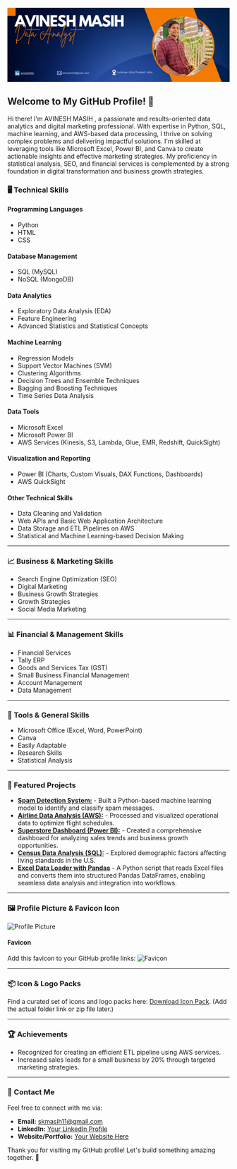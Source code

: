 ![GitHub Banner](banner.png)

## Welcome to My GitHub Profile! 👋

Hi there! I'm AVINESH MASIH , a passionate and results-oriented data analytics and digital marketing professional. With expertise in Python, SQL, machine learning, and AWS-based data processing, I thrive on solving complex problems and delivering impactful solutions. I'm skilled at leveraging tools like Microsoft Excel, Power BI, and Canva to create actionable insights and effective marketing strategies. My proficiency in statistical analysis, SEO, and financial services is complemented by a strong foundation in digital transformation and business growth strategies.
### **🖥️ Technical Skills**  

#### **Programming Languages**  
- Python
- HTML
- CSS  

#### **Database Management**  
- SQL (MySQL)  
- NoSQL (MongoDB)  

#### **Data Analytics**  
- Exploratory Data Analysis (EDA)  
- Feature Engineering  
- Advanced Statistics and Statistical Concepts  

#### **Machine Learning**  
- Regression Models  
- Support Vector Machines (SVM)  
- Clustering Algorithms  
- Decision Trees and Ensemble Techniques  
- Bagging and Boosting Techniques  
- Time Series Data Analysis  

#### **Data Tools**  
- Microsoft Excel  
- Microsoft Power BI  
- AWS Services (Kinesis, S3, Lambda, Glue, EMR, Redshift, QuickSight)  

#### **Visualization and Reporting**  
- Power BI (Charts, Custom Visuals, DAX Functions, Dashboards)  
- AWS QuickSight  

#### **Other Technical Skills**  
- Data Cleaning and Validation  
- Web APIs and Basic Web Application Architecture  
- Data Storage and ETL Pipelines on AWS  
- Statistical and Machine Learning-based Decision Making  

---  

### **📈 Business & Marketing Skills**  
- Search Engine Optimization (SEO)  
- Digital Marketing  
- Business Growth Strategies  
- Growth Strategies  
- Social Media Marketing  

---  

### **📊 Financial & Management Skills**  
- Financial Services  
- Tally ERP  
- Goods and Services Tax (GST)  
- Small Business Financial Management  
- Account Management  
- Data Management  

---  

### **📎 Tools & General Skills**  
- Microsoft Office (Excel, Word, PowerPoint)  
- Canva  
- Easily Adaptable  
- Research Skills  
- Statistical Analysis  

---

### 🌟 Featured Projects
- **[Spam Detection System:](#)** - Built a Python-based machine learning model to identify and classify spam messages.
- **[Airline Data Analysis (AWS):](#)** - Processed and visualized operational data to optimize flight schedules.
- **[Superstore Dashboard (Power BI):](#)** - Created a comprehensive dashboard for analyzing sales trends and business growth opportunities.
- **[Census Data Analysis (SQL):](#)** - Explored demographic factors affecting living standards in the U.S.
- **[Excel Data Loader with Pandas](#)** - A Python script that reads Excel files and converts them into structured Pandas DataFrames, enabling seamless data analysis and integration into workflows.

---

### 🖼️ Profile Picture & Favicon Icon
![Profile Picture](https://via.placeholder.com/150.png?text=Your+Picture+Here)

#### Favicon
Add this favicon to your GitHub profile links:
![Favicon](https://via.placeholder.com/16.png?text=F)

---

### 📦 Icon & Logo Packs
Find a curated set of icons and logo packs here: [Download Icon Pack](#). (Add the actual folder link or zip file later.)

---

### 🏆 Achievements
- Recognized for creating an efficient ETL pipeline using AWS services.
- Increased sales leads for a small business by 20% through targeted marketing strategies.

---

### 📝 Contact Me
Feel free to connect with me via:
- **Email:** [skmasih11@gmail.com](mailto:skmasih11@gmail.com)  
- **LinkedIn:** [Your LinkedIn Profile](#)  
- **Website/Portfolio:** [Your Website Here](#)

Thank you for visiting my GitHub profile! Let's build something amazing together. 🚀

